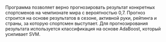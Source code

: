 Программа позволяет верно прогнозировать результат конкретных спортсменов на чемпионате мира с вероятностью 0,7. Прогноз строится на основе результатов в сезоне, активной руки, рейтинга и страны, за которую спортсмен выступает. Для прогнозирования результата используется классификация на основе AdaBoost, который усиливает SVM.  

